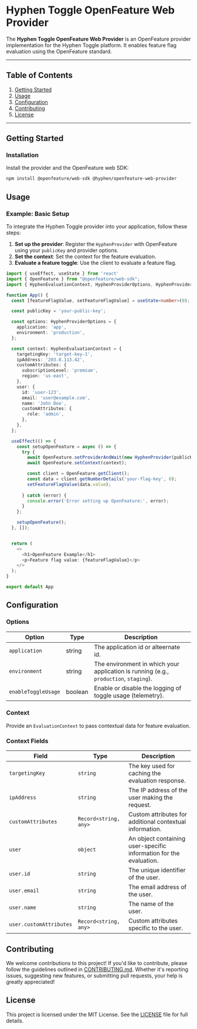 # Hyphen Toggle OpenFeature Web Provider

The **Hyphen Toggle OpenFeature Web Provider** is an OpenFeature provider implementation for the Hyphen Toggle platform. It enables feature flag evaluation using the OpenFeature standard.

---

## Table of Contents

1. [Getting Started](#getting-started)
2. [Usage](#usage)
3. [Configuration](#configuration)
4. [Contributing](#contributing)
5. [License](#license)

---

## Getting Started

### Installation

Install the provider and the OpenFeature web SDK:

```bash
npm install @openfeature/web-sdk @hyphen/openfeature-web-provider
```

## Usage

### Example: Basic Setup

To integrate the Hyphen Toggle provider into your application, follow these steps:

1. **Set up the provider**: Register the `HyphenProvider` with OpenFeature using your `publicKey` and provider options.
2. **Set the context**: Set the context for the feature evaluation.
2. **Evaluate a feature toggle**: Use the client to evaluate a feature flag.

```typescript jsx
import { useEffect, useState } from 'react'
import { OpenFeature } from "@openfeature/web-sdk";
import { HyphenEvaluationContext, HyphenProviderOptions, HyphenProvider } from '@hyphen/openfeature-web-provider';

function App() {
  const [featureFlagValue, setFeatureFlagValue] = useState<number>(0);

  const publicKey = 'your-public-key';

  const options: HyphenProviderOptions = {
    application: 'app',
    environment: 'production',
  };

  const context: HyphenEvaluationContext = {
    targetingKey: 'target-key-1',
    ipAddress: '203.0.113.42',
    customAttributes: {
      subscriptionLevel: 'premium',
      region: 'us-east',
    },
    user: {
      id: 'user-123',
      email: 'user@example.com',
      name: 'John Doe',
      customAttributes: {
        role: 'admin',
      },
    },
  };

  useEffect(() => {
    const setupOpenFeature = async () => {
      try {
        await OpenFeature.setProviderAndWait(new HyphenProvider(publicKey, options));
        await OpenFeature.setContext(context);

        const client = OpenFeature.getClient();
        const data = client.getNumberDetails('your-flag-key', 0);
        setFeatureFlagValue(data.value);
      
      } catch (error) {
        console.error('Error setting up OpenFeature:', error);
      }
    };

    setupOpenFeature();
  }, []);


  return (
    <>
      <h1>OpenFeature Example</h1>
      <p>Feature flag value: {featureFlagValue}</p>
    </>
  );
}

export default App
```

## Configuration

### Options

| Option          | Type   | Description                                                                         |
|------------------|--------|-------------------------------------------------------------------------------------|
| `application`    | string | The application id or alteernate id.                                                |
| `environment`    | string | The environment in which your application is running (e.g., `production`, `staging`). |
| `enableToggleUsage` | boolean | Enable or disable the logging of toggle usage (telemetry).                         |

### Context

Provide an `EvaluationContext` to pass contextual data for feature evaluation.

### Context Fields

| Field               | Type                 | Description                                                                 |
|---------------------|----------------------|-----------------------------------------------------------------------------|
| `targetingKey`      | `string`            | The key used for caching the evaluation response.                          |
| `ipAddress`         | `string`            | The IP address of the user making the request.                             |
| `customAttributes`  | `Record<string, any>` | Custom attributes for additional contextual information.                   |
| `user`              | `object`            | An object containing user-specific information for the evaluation.         |
| `user.id`           | `string`            | The unique identifier of the user.                                         |
| `user.email`        | `string`            | The email address of the user.                                             |
| `user.name`         | `string`            | The name of the user.                                                      |
| `user.customAttributes` | `Record<string, any>` | Custom attributes specific to the user.                                    |

## Contributing

We welcome contributions to this project! If you'd like to contribute, please follow the guidelines outlined in [CONTRIBUTING.md](CONTRIBUTING.md). Whether it's reporting issues, suggesting new features, or submitting pull requests, your help is greatly appreciated!

## License

This project is licensed under the MIT License. See the [LICENSE](LICENSE) file for full details.
